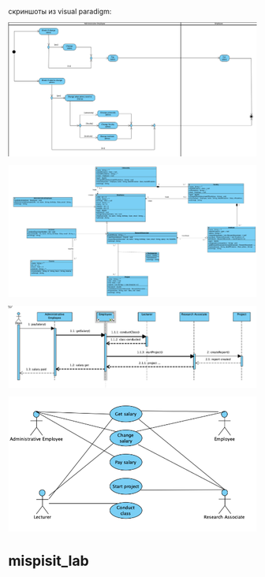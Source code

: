 скриншоты из visual paradigm:

![act.png](UniversityMispisLab%2Fvisual_paradigm_screenshots%2Fact.png)

![class diagram.png](UniversityMispisLab%2Fvisual_paradigm_screenshots%2Fclass%20diagram.png)

![sequence.png](UniversityMispisLab%2Fvisual_paradigm_screenshots%2Fsequence.png)

![use case.png](UniversityMispisLab%2Fvisual_paradigm_screenshots%2Fuse%20case.png)

# mispisit_lab
